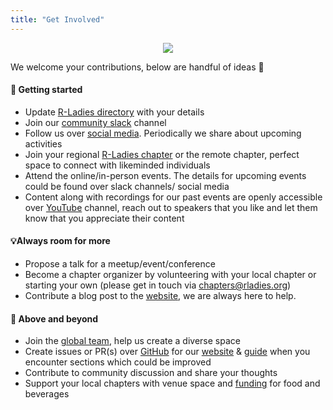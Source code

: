 ```yaml
---
title: "Get Involved"
---
```


<center>

![](img/rladies-help.png)

</center>


We welcome your contributions, below are handful of ideas 💜

#### 🏁 Getting started 

- Update [R-Ladies directory](/directory) with your details 
- Join our [community slack](https://rladies.org/form/community-slack) channel
- Follow us over [social media](https://hachyderm.io/@RLadiesGlobal). Periodically we share about upcoming activities
- Join your regional [R-Ladies chapter](https://www.meetup.com/pro/rladies/) or the remote chapter, perfect space to connect with likeminded individuals
- Attend the online/in-person events. The details for upcoming events could be found over slack channels/ social media
- Content along with recordings for our past events are openly accessible over [YouTube](https://www.youtube.com/@RLadiesGlobal) channel, reach out to speakers that you like and let them know that you appreciate their content

#### 💡Always room for more 

- Propose a talk for a meetup/event/conference 
- Become a chapter organizer by volunteering with your local chapter or starting your own (please get in touch via [chapters@rladies.org](mailto:chapters@rladies.org))
- Contribute a blog post to the [website](https://rladies.org/), we are always here to help. 

#### 🤝 Above and beyond 

- Join the [global team](https://rladies.org/about-us/global-team/), help us create a diverse space 
- Create issues or PR(s) over [GitHub](https://github.com/rladies) for our [website](https://github.com/rladies/rladies.github.io) & [guide](https://github.com/rladies/rladiesguide) when you encounter sections which could be improved
- Contribute to community discussion and share your thoughts
- Support your local chapters with venue space and [funding](https://www.paypal.com/donate/?hosted_button_id=VB4EK67MJ373E) for food and beverages
